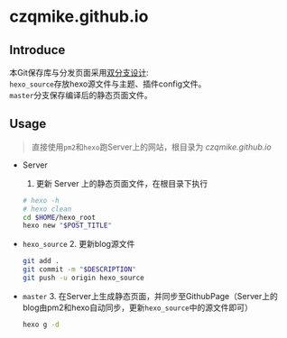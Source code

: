 # czqmike.github.io
## Introduce
本Git保存库与分发页面采用[双分支设计](https://www.jianshu.com/p/57b5a384f234):   
`hexo_source`存放hexo源文件与主题、插件config文件。  
`master`分支保存编译后的静态页面文件。  

## Usage 
> 直接使用`pm2`和`hexo`跑Server上的网站，根目录为 *czqmike.github.io*

- Server
	1. 更新 Server 上的静态页面文件，在根目录下执行

	```bash
	# hexo -h
	# hexo clean
	cd $HOME/hexo_root
	hexo new "$POST_TITLE"
	```

- `hexo_source`
	2. 更新blog源文件  
	```bash
	git add .  
	git commit -m "$DESCRIPTION"  
	git push -u origin hexo_source  
	```
- `master`
	3. 在Server上生成静态页面，并同步至GithubPage（Server上的blog由pm2和hexo自动同步，更新`hexo_source`中的源文件即可）  
	```bash
	hexo g -d
	```
